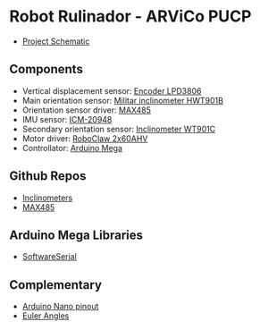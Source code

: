 # Robot Rulinador - ARViCo PUCP

* [Project Schematic](https://easyeda.com/editor#id=089abbda4bde484cabf9fc271d1b54c9|c47948bd16844385bfe54c6c259fbcf6|9a0ab574c6a542a38d893d48b7f09b96|36b4f7624b0140859618981802d3ea84|2c9df086af9b4ee8a019180dc79e62c8)


## Components
* Vertical displacement sensor: [Encoder LPD3806](https://domoticx.com/sensor-lpd3806-optical-rotary-encoder/)
* Main orientation sensor: [Militar inclinometer HWT901B](https://witmotion-sensor.com/collections/military-grade-inclinometer/products/military-grade-accelerometer-inclinometer-hwt901b-mpu9250-9-axis-gyroscope-anglexy-0-05-accuracy-digital-compass-air-pressure-altitude-rm3100-magnetometer-compensation-and-kalman-filtering)
* Orientation sensor driver: [MAX485](https://www.circuitstate.com/tutorials/what-is-rs-485-how-to-use-max485-with-arduino-for-reliable-long-distance-serial-communication/)
* IMU sensor: [ICM-20948](https://www.sparkfun.com/products/15335)
* Secondary orientation sensor: [Inclinometer WT901C](https://witmotion-sensor.com/products/wt901c-9-axis-vibration-inclinometer-high-performance-acceleration-gyro-angle-xy-0-05-accuracy-digital-compass-triaxial-mpu9250-tilt-sensor-kalman-filtering-for-arduino-raspberry-pi?_pos=1&_sid=95653d24c&_ss=r&variant=40750024065221)
* Motor driver: [RoboClaw 2x60AHV](https://www.basicmicro.com/RoboClaw-2x60AHV-60VDC-Motor-Controller_p_12.html)
* Controllator: [Arduino Mega](https://github.com/XetzCrd/arvico/blob/main/img/Mega.png?raw=true)


## Github Repos
* [Inclinometers](https://github.com/WITMOTION)
* [MAX485](https://github.com/4-20ma/ModbusMaster/tree/master)


## Arduino Mega Libraries

* [SoftwareSerial](https://docs.arduino.cc/learn/built-in-libraries/software-serial)


## Complementary
* [Arduino Nano pinout](https://github.com/XetzCrd/arvico/blob/main/img/Nano.png?raw=true)
* [Euler Angles](https://github.com/XetzCrd/arvico/blob/main/img/Euler%20angles.jpg?raw=true)
